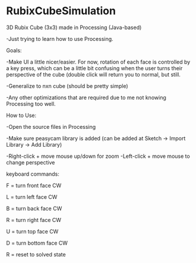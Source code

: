 # RubixCubeSimulation
3D Rubix Cube (3x3) made in Processing (Java-based)

-Just trying to learn how to use Processing.

Goals:

-Make UI a little nicer/easier. For now, rotation of each face is controlled by a key press, which can be a little bit confusing when the user turns their perspective of the cube (double click will return you to normal, but still.

-Generalize to nxn cube (should be pretty simple)

-Any other optimizations that are required due to me not knowing Processing too well.

How to Use:

-Open the source files in Processing

-Make sure peasycam library is added (can be added at Sketch -> Import Library -> Add Library)

-Right-click + move mouse up/down for zoom
-Left-click + move mouse to change perspective

keyboard commands:

F = turn front face CW

L = turn left face CW

B = turn back face CW

R = turn right face CW

U = turn top face CW

D = turn bottom face CW

R = reset to solved state
